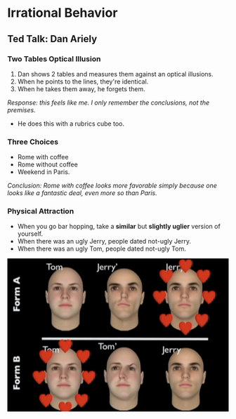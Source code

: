 # Irrational Behavior

## Ted Talk: Dan Ariely

### Two Tables Optical Illusion

1. Dan shows 2 tables and measures them against an optical illusions.
2. When he points to the lines, they're identical.
3. When he takes them away, he forgets them.

_Response: this feels like me. I only remember the conclusions, not the premises._ 

* He does this with a rubrics cube too. 

### Three Choices

* Rome with coffee
* Rome without coffee
* Weekend in Paris. 

_Conclusion: Rome with coffee looks more favorable simply because one looks like a fantastic deal, even more so than Paris._

### Physical Attraction

* When you go bar hopping, take a **similar** but **slightly uglier** version of yourself. 
* When there was an ugly Jerry, people dated not-ugly Jerry.
* When there was an ugly Tom, people dated not-ugly Tom.

![](../../.gitbook/assets/image%20%28362%29.png)

### 





